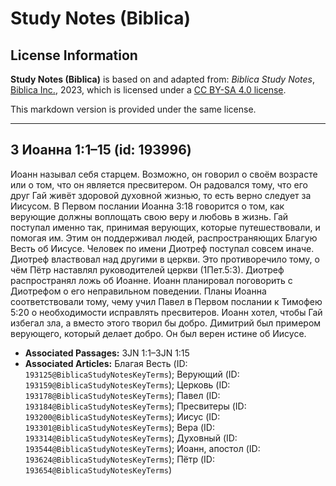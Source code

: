 # Study Notes (Biblica)

## License Information

**Study Notes (Biblica)** is based on and adapted from: _Biblica Study Notes_, [Biblica Inc.](https://www.biblica.com/), 2023, which is licensed under a [CC BY-SA 4.0 license](https://creativecommons.org/licenses/by-sa/4.0/legalcode.en).

This markdown version is provided under the same license.



--------------------------------

## 3 Иоанна 1:1–15 (id: 193996)

Иоанн называл себя старцем. Возможно, он говорил о своём возрасте или о том, что он является пресвитером. Он радовался тому, что его друг Гай живёт здоровой духовной жизнью, то есть верно следует за Иисусом. В Первом послании Иоанна 3:18 говорится о том, как верующие должны воплощать свою веру и любовь в жизнь. Гай поступал именно так, принимая верующих, которые путешествовали, и помогая им. Этим он поддерживал людей, распространяющих Благую Весть об Иисусе. 
Человек по имени Диотреф поступал совсем иначе. Диотреф властвовал над другими в церкви. Это противоречило тому, о чём Пётр наставлял руководителей церкви (1Пет.5:3\). Диотреф распространял ложь об Иоанне. Иоанн планировал поговорить с Диотрефом о его неправильном поведении. Планы Иоанна соответствовали тому, чему учил Павел в Первом послании к Тимофею 5:20 о необходимости исправлять пресвитеров. Иоанн хотел, чтобы Гай избегал зла, а вместо этого творил бы добро. Димитрий был примером верующего, который делает добро. Он был верен истине об Иисусе.

* **Associated Passages:** 3JN 1:1–3JN 1:15
* **Associated Articles:** Благая Весть (ID: `193125@BiblicaStudyNotesKeyTerms`); Верующий (ID: `193159@BiblicaStudyNotesKeyTerms`); Церковь (ID: `193178@BiblicaStudyNotesKeyTerms`); Павел (ID: `193184@BiblicaStudyNotesKeyTerms`); Пресвитеры (ID: `193200@BiblicaStudyNotesKeyTerms`); Иисус (ID: `193301@BiblicaStudyNotesKeyTerms`); Вера (ID: `193314@BiblicaStudyNotesKeyTerms`); Духовный (ID: `193544@BiblicaStudyNotesKeyTerms`); Иоанн, апостол (ID: `193624@BiblicaStudyNotesKeyTerms`); Пётр (ID: `193654@BiblicaStudyNotesKeyTerms`)

